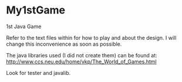 My1stGame
=========

1st Java Game

Refer to the text files within for how to play and about the design.
I will change this inconvenience as soon as possible.

The java libraries used (I did not create them) can be found at:
http://www.ccs.neu.edu/home/vkp/The_World_of_Games.html

Look for tester and javalib.

